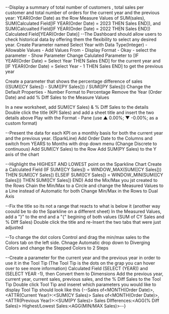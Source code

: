 --Display a summary of total number of customers , total sales per customer and total number of orders for the current year and the previous year:
YEAR(Order Date) as the Row
Measure Values of SUM(sales), SUM(Calculated Field[IF YEAR(Order Date) = 2023 THEN Sales END]), and SUM(Calcualted Field[IF YEAR(Order Date) = 2022 THEN Sales END])
Calculated Field[YEAR(Order Date)]
--The Dashboard should allow users to check historical data by offering them the flexibility to select any desired year.
Create Parameter named Select Year with Data Type(Integer) - Allowable Values - Add Values From - Display Format - Okay - select the parameter - Show Parameter
Change Calulated Parameter to [IF YEAR(Order Date) = Select Year THEN Sales END] for the current year and [IF YEAR(Order Date) = Select Year - 1 THEN Sales END] to get the previous year

Create a parameter that shows the percentage difference of sales ((SUM([CY Sales]) - SUM([PY Sales])) / SUM([PY Sales]))
Change the Default Properties - Number Format to Percentage
Remove the Year (Order Date) and add % Diff Sales to the Measure Values

In a new worksheet, add SUM(CY Sales) & % Diff Sales to the details
Double click the title (KPI Sales) and add a sheet title and insert the two details above
Play with the Format - Pane (use ▲ 0.00%; ▼ -0.00%; as a custom format)

--Present the data for each KPI on a monthly basis for both the current year and the previous year. (SparkLine)
Add Order Date to the Columns and switch from YEARS to Months with drop down menu (Change Discrete to continuous)
Add SUM(CY Sales) to the Row
Add SUM(PY Sales) to the Y axis of the chart

--Highlight the HIGHEST AND LOWEST point on the Sparkline Chart
Create a Calculated Field (IF SUM([CY Sales]) = WINDOW_MAX(SUM([CY Sales])) THEN SUM([CY Sales]) ELSEIF SUM([CY Sales]) = WINDOW_MIN(SUM([CY Sales])) THEN SUM([CY Sales]) END)
Add the Mix/Max you jst created to the Rows
Chain the Min/Max to a Circle and change the Measured Values to a Line instead of Automatic for both
Change Min/Max in the Rows to Dual Axis

--Fix the title so its not a range that reacts to what is below it (another way coould be to do the Sparkline on a different sheet)
In the Measured Values, add a "}" to the end and a "{" begining of both values (SUM of CY Sales and % DIff Sales)
Double click the title and re-Insert the two tabs that were just adjusted

--To change the dot colors
Control and drag the min/max sales to the Colors tab on the left side. Chnage Automatic drop down to Diverging Colors and change the Stepped Colors to 2 Steps

--Create a parameter for the current year and the previous year in order to use it in the Tool Tip (The Tool Tip is the dots on the grap you can hover over to see more information)
Calculated Field (SELECT (YEAR)) and (SELECT YEAR -1), then Convert them to Dimensions
Add the previous year, current year, current sales, previous sales, and the % Diff Sales to the Tool Tip
Double click Tool Tip and inseret which parameters you would like to display
Tool Tip should look like this {--Sales of<MONTH(Order Date)>, <ATTR(Current Year)>:<SUM(CY Sales)>
                                  Sales of<MONTH(Order Date)>,<ATTR(Previous Year)>:<SUM(PY Sales)>
                                  Sales DIfferences:<AGG(% Diff Sales)>
                                  Highest/Lowest Sales:<AGG(MIN/MAX Sales)>--}
